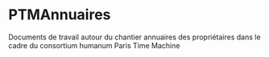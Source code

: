 # PTMAnnuaires
Documents de travail autour du chantier annuaires des propriétaires dans le cadre du consortium humanum Paris Time Machine
